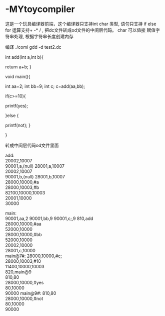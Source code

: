 # -MYtoycompiler

这是一个玩具编译器前端，这个编译器只支持int char 类型, 语句只支持 if else for  运算支持+ -* / , 把dc文件转成od文件的中间层代码。
char 可以值接 赋值字符串处理, 根据字符串长度创建内存




编译 ./comi gdd -d test2.dc



int add(int a,int b){

return a+b;
}



void main(){


 int aa=2;
 int bb=9;
int c;
c=add(aa,bb);

if(c>=10){

printf(yes);

}else
{

printf(not);
}




}











转成中间层代码od文件里面














add:  
20002,10007  
90001,a,(null) 
28001,a,10007  
20002,10007  
90001,b,(null) 
28001,b,10007  
28000,10000,#a  
28000,10003,#b  
82100,10000,10003  
20001,10000  
30000 





main:  
90001,aa,2 
90001,bb,9 
90001,c;,9 
810,add  
28000,10000,#aa  
52000,10000  
28000,10000,#bb  
52000,10000  
20002,10000  
28001,c,10000  
main@7#: 
28000,10000,#c;  
28000,10003,#10  
11400,10000,10003  
820,main@9  
810,80  
28000,10000,#yes  
80,10000  
90000 
main@9#: 
810,80  
28000,10000,#not  
80,10000  
90000 





